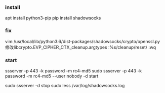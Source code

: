 ### install
apt install python3-pip
pip install shadowsocks

### fix
vim /usr/local/lib/python3.6/dist-packages/shadowsocks/crypto/openssl.py
修改libcrypto.EVP_CIPHER_CTX_cleanup.argtypes
:%s/cleanup/reset/
:wq

### start
ssserver -p 443 -k password -m rc4-md5
sudo ssserver -p 443 -k password -m rc4-md5 --user nobody -d start

sudo ssserver -d stop
sudo less /var/log/shadowsocks.log
